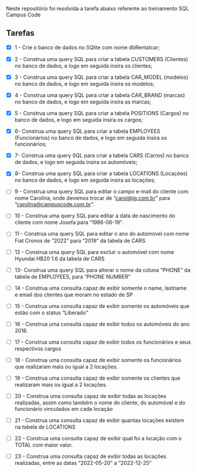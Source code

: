 Neste repositório foi resolvida a tarefa abaixo referente ao treinamento SQL Campus Code

## Tarefas
- [x] 1 - Crie o banco de dados no SQlite com nome dbRentalcar;

- [x] 2 - Construa uma query SQL para criar a tabela CUSTOMERS (Clientes) no banco de dados, e logo em seguida insira os clientes;

- [x] 3 - Construa uma query SQL para criar a tabela CAR_MODEL (modelos) no banco de dados, e logo em seguida insira os modelos;

- [x] 4 - Construa uma query SQL para criar a tabela CAR_BRAND (marcas) no banco de dados, e logo em seguida insira as marcas;

- [x] 5 - Construa uma query SQL para criar a tabela POSITIONS (Cargos) no banco de dados, e logo em seguida insira os cargos;

- [x] 6- Construa uma query SQL para criar a tabela EMPLOYEES (Funcionários) no banco de dados, e logo em seguida insira os funcionários;

- [x] 7- Construa uma query SQL para criar a tabela CARS (Carros) no banco de dados, e logo em seguida insira os automóveis;

- [x] 8- Construa uma query SQL para criar a tabela LOCATIONS (Locações) no banco de dados, e logo em seguida insira as locações;

- [ ] 9 - Construa uma query SQL para editar o campo e-mail do cliente com nome Carolina, onde devemos trocar de “carol@ig.com.br” para “carolina@campuscode.com.br”.

- [ ] 10 - Construa uma query SQL para editar a data de nascimento do cliente com nome Josefa para “1986-06-19”.

- [ ] 11 - Construa uma query SQL para editar o ano do automóvel com nome Fiat Cronos de “2022” para “2019” da tabela de CARS

- [ ] 12 - Construa uma query SQL para excluir o automóvel com nome Hyundai HB20 1.6 da tabela de CARS

- [ ] 13- Construa uma query SQL para alterar o nome da coluna “PHONE” da tabela de EMPLOYEES, para “PHONE NUMBER”

- [ ] 14 - Construa uma consulta capaz de exibir somente o name, lastname e email dos clientes que moram no estado de SP

- [ ] 15 - Construa uma consulta capaz de exibir somente os automóveis que estão com o status “Liberado”

- [ ] 16 - Construa uma consulta capaz de exibir todos os automóveis do ano 2016.

- [ ] 17 - Construa uma consulta capaz de exibir todos os funcionários e seus respectivos cargos

- [ ] 18 - Construa uma consulta capaz de exibir somente os funcionários que realizaram mais ou igual a 2 locações.

- [ ] 19 - Construa uma consulta capaz de exibir somente os clientes que realizaram mais ou igual a 2 locações.

- [ ] 20 - Construa uma consulta capaz de exibir todas as locações realizadas, assim como também o nome do cliente, do automóvel e do funcionário vinculados em cada locação

- [ ] 21 - Construa uma consulta capaz de exibir quantas locações existem na tabela de LOCATIONS

- [ ] 22 - Construa uma consulta capaz de exibir qual foi a locação com o TOTAL com maior valor.

- [ ] 23 - Construa uma consulta capaz de exibir todas as locações realizadas, entre as datas “2022-05-20” a “2022-12-25”

